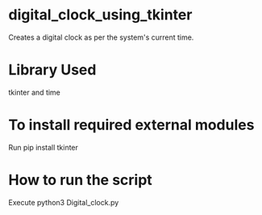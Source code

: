 # digital_clock_using_tkinter
Creates a digital clock as per the system's current time.
# Library Used
tkinter
and time
# To install required external modules
Run pip install tkinter
# How to run the script
Execute python3 Digital_clock.py
